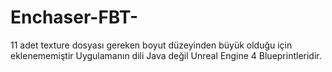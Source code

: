 # Enchaser-FBT-

11 adet texture dosyası gereken boyut düzeyinden büyük olduğu için eklenememiştir
Uygulamanın dili Java değil Unreal Engine 4 Blueprintleridir.
